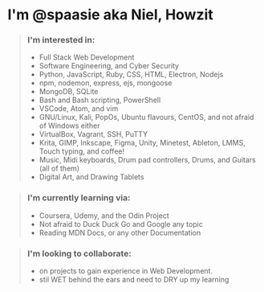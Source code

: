 # I'm @spaasie aka Niel, Howzit  
> ### I'm interested in:  
> * Full Stack Web Development
> * Software Engineering, and Cyber Security
> * Python, JavaScript, Ruby, CSS, HTML, Electron, Nodejs
> * npm, nodemon, express, ejs, mongoose
> * MongoDB, SQLite
> * Bash and Bash scripting, PowerShell
> * VSCode, Atom, and vim 
> * GNU/Linux, Kali, PopOs, Ubuntu flavours, CentOS, and not afraid of Windows either
> * VirtualBox, Vagrant, SSH, PuTTY
> * Krita, GIMP, Inkscape, Figma, Unity, Minetest, Ableton, LMMS, Touch typing, and coffee!
> * Music, Midi keyboards, Drum pad controllers, Drums, and Guitars (all of them)
> * Digital Art, and Drawing Tablets

> ### I'm currently learning via:  
> * Coursera, Udemy, and the Odin Project
> * Not afraid to Duck Duck Go and Google any topic
> * Reading MDN Docs, or any other Documentation

> ### I'm looking to collaborate:  
> * on projects to gain experience in Web Development.
> * stil WET behind the ears and need to DRY up my learning


